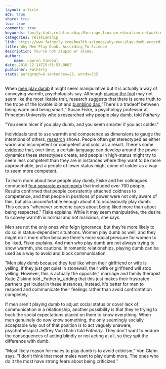 ```yaml
---
layout: article
ads: true
share: true
toc: true
comments: true
keywords: family,kids,relationship,Marriage,finance,education,networking
categories: relationship
link: https://www.fatherly.com/health-science/why-men-play-dumb-according-to-science/
title: Why Men Play Dumb, According To Science
description: You're not stupid or alone.
author: 
    name: Lauren Vinopal
date: 2018-12-14T15:51:53.000Z
publisher: Fatherly
stats: paragraph=8 sentences=25, words=535
---
```

When [men play dumb](https://www.fatherly.com/love-money/small-dumb-things-hurting-marriage/) it might seem manipulative but it is actually a way of conveying warmth, psychologists say. Although [playing the fool](https://www.fatherly.com/play/57-funny-jokes-kids-adults-who-like-dumb-jokes/) may not seem like the most likable trait, research suggests that there is some truth to the trope of the lovable idiot and [bumbling dad.](https://www.fatherly.com/play/2018-super-bowl-commercials-competent-dads/)"There's a tradeoff between being warm and being smart," Susan Fiske, a psychology professor at Princeton University who's researched why people play dumb, told _Fatherly._

"You seem nicer if you play dumb, and you seem smarter if you act colder."

Individuals tend to use warmth and competence as dimensions to gauge the intentions of others, [research](http://psycnet.apa.org/record/2007-05059-005) shows. People often get stereotyped as either warm and incompetent or competent and cold, as a result. There's some [evidence](http://psycnet.apa.org/record/2011-23347-001) that, over time, a certain language can develop around the power dynamics these stereotypes create, and people in high-status might try to seem less competent than they are in instances where they want to be more approachable, just a people of lower status might come of colder as a way to seem more competent.

To learn more about how people play dumb, Fiske and her colleagues conducted [four separate experiments](https://www.sciencedaily.com/releases/2016/03/160315120943.htm) that included over 700 people. Results confirmed that people consistently attached coldness to competence, and that people in positions of power were not only aware of this, but also uncomfortable enough about it to occasionally play dumb. This occurs "whenever someone cares about being liked more than about being respected," Fiske explains. While it may seem manipulative, the desire to convey warmth is normal and not malicious, she says.

Men are not the only ones who feign ignorance, but they're more likely to do so in status-dependent situations. Women play dumb as well, and they might do it more often because there's more social pressure for women to be liked, Fiske explains. And men who play dumb are not always trying to show warmth, she cautions. In romantic relationships, playing dumb can be used as a way to avoid and block communication.

"Men play dumb because they feel like when their girlfriend or wife is yelling, if they just get quiet in stonewall, their wife or girlfriend will stop yelling. However, this is actually the opposite," marriage and family therapist Katie Ziskind told _Fatherly,_adding that this just makes their frustrated partners get louder.In these instances, instead, it's better for men to respond and communicate their feelings rather than avoid confrontation completely.

If men aren't playing dumb to adjust social status or cover lack of communication in a relationship, another possibility is that they're trying to buck the social expectations placed on them to know everything. When men genuinely do now know something, the only seemingly socially acceptable way out of that position is to act vaguely unaware, psychotherapist Jeffrey Von Glahn told _Fatherly_. They don't want to endure the consequences of acting blindly or not acting at all, so they spit the difference with dumb.

"Most likely reason for males to play dumb is to avoid criticism," Von Glahn says. "I don't think that most males want to play dumb more. The ones who do it the most have strong fears about being criticized."
